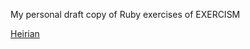 My personal draft copy of Ruby exercises of EXERCISM

[Heirian](http://exercism.io/Heirian "@Heirian")
